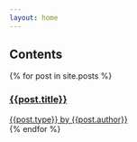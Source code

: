 ```yaml
---
layout: home
---
```

<article class="index-list">
	<h2 class="contents">Contents</h2>
	{% for post in site.posts %}
	<a href="{{post.url}}">
		<section class="card">
			<h3>{{post.title}}</h3>
		<span class="article-type">{{post.type}}</span> by <span>{{post.author}}</span>
		</section>
	</a>
	{% endfor %}  
</article>